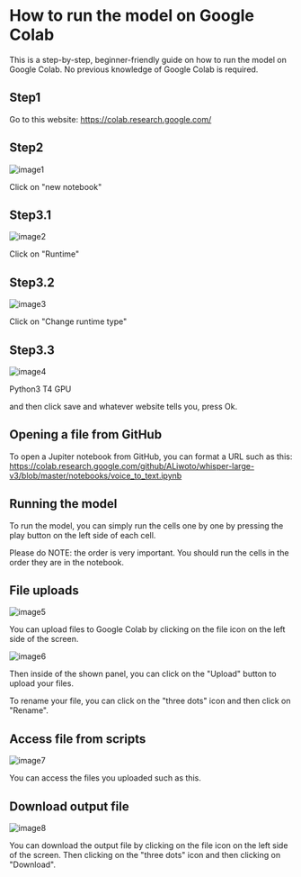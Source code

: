 # How to run the model on Google Colab

This is a step-by-step, beginner-friendly guide on how to run the model on Google Colab.
No previous knowledge of Google Colab is required.

## Step1

Go to this website: <https://colab.research.google.com/>

## Step2

![image1](assets/image1.png)

Click on "new notebook"

## Step3.1

![image2](assets/image2.png)

Click on "Runtime"

## Step3.2

![image3](assets/image3.png)

Click on "Change runtime type"

## Step3.3

![image4](assets/image4.png)

Python3
T4 GPU

and then click save and whatever website tells you, press Ok.

## Opening a file from GitHub

To open a Jupiter notebook from GitHub, you can format a URL such as this:
<https://colab.research.google.com/github/ALiwoto/whisper-large-v3/blob/master/notebooks/voice_to_text.ipynb>

## Running the model

To run the model, you can simply run the cells one by one by pressing the play button on the left side of each cell.

Please do NOTE: the order is very important. You should run the cells in the order they are in the notebook.

## File uploads

![image5](assets/image5.png)

You can upload files to Google Colab by clicking on the file icon on the left side of the screen.

![image6](assets/image6.png)

Then inside of the shown panel, you can click on the "Upload" button to upload your files.

To rename your file, you can click on the "three dots" icon and then click on "Rename".

## Access file from scripts

![image7](assets/image7.png)

You can access the files you uploaded such as this.

## Download output file

![image8](assets/image8.png)

You can download the output file by clicking on the file icon on the left side of the screen.
Then clicking on the "three dots" icon and then clicking on "Download".

